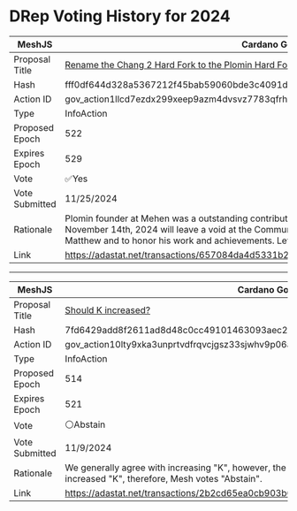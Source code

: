 # DRep Voting History for 2024

| MeshJS      | Cardano Governance Actions |
| -------------- | ------------------------------------------------------- |
| Proposal Title | [Rename the Chang 2 Hard Fork to the Plomin Hard Fork](https://adastat.net/governances/fff0df644d328a5367212f45bab59060bde3c4091dc96c723062896fd619731400) |
| Hash           | fff0df644d328a5367212f45bab59060bde3c4091dc96c723062896fd619731400 |
| Action ID      | gov_action1llcd7ezdx299xeep9azm4dvsvz7783qfrhykcu3sv2ykl4sewv2qq4myfpk |
| Type           | InfoAction |
| Proposed Epoch | 522 |
| Expires Epoch  | 529 |
| Vote           | ✅Yes |
| Vote Submitted | 11/25/2024 |
| Rationale       | Plomin founder at Mehen was a outstanding contributor to the Cardano Ecosystem. His unexpected passing on November 14th, 2024 will leave a void at the Community. We lost one of our best. We endorse to pay tribute to Matthew and to honor his work and achievements. Lets keep his name alive. |
|Link|https://adastat.net/transactions/657084da4d5331b22d3c4d16778a4c9aec7e1a71e573fca9e3abaa241545f0f4 |


---

| MeshJS      | Cardano Governance Actions |
| -------------- | ------------------------------------------------------- |
| Proposal Title | [Should K increased?](https://adastat.net/governances/7fd6429add8f2611ad8d48c0cc49101463093aec285faea402e8cfde78ea58d700) |
| Hash           | 7fd6429add8f2611ad8d48c0cc49101463093aec285faea402e8cfde78ea58d700 |
| Action ID      | gov_action10lty9xka3unprtvdfrqvcjgsz33sjwhv9p06afqzar8au782trtsq7dhd95 |
| Type           | InfoAction |
| Proposed Epoch | 514 |
| Expires Epoch  | 521 |
| Vote           | ⚪Abstain |
| Vote Submitted | 11/9/2024 |
| Rationale       | We generally agree with increasing "K", however, the info action does not proposes any actual number of the increased "K", therefore, Mesh votes "Abstain". |
|Link|https://adastat.net/transactions/2b2cd65ea0cb903b07f93cf15bcde1129513c064a6db2af9fba48e90aca3ef9f |
